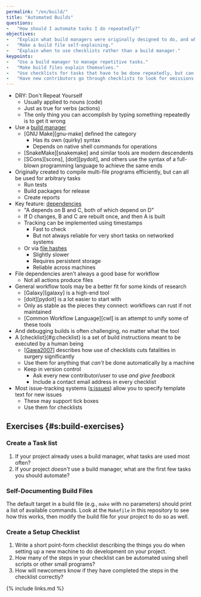 ```yaml
---
permalink: "/en/build/"
title: "Automated Builds"
questions:
-   "How should I automate tasks I do repeatedly?"
objectives:
-   "Explain what build managers were originally designed to do, and what else they are now used to do."
-   "Make a build file self-explaining."
-   "Explain when to use checklists rather than a build manager."
keypoints:
-   "Use a build manager to manage repetitive tasks."
-   "Make build files explain themselves."
-   "Use checklists for tasks that have to be done repeatedly, but can't be done by a computer."
-   "Have new contributors go through checklists to look for omissions and inaccuracies."
---
```


-   DRY: Don't Repeat Yourself
    -   Usually applied to nouns (code)
    -   Just as true for verbs (actions)
    -   The only thing you can accomplish by typing something repeatedly is to get it wrong
-   Use a [build manager](#g:build-manager)
    -   [GNU Make][gnu-make] defined the category
        -   Has its own (quirky) syntax
        -   Depends on native shell commands for operations
    -   [SnakeMake][snakemake] and similar tools are modern descendents
    -   [SCons][scons], [doit][pydoit], and others use the syntax of a full-blown programming language to achieve the same ends
-   Originally created to compile multi-file programs efficiently, but can all be used for arbitrary tasks
    -   Run tests
    -   Build packages for release
    -   Create reports
-   Key feature: [dependencies](#g:dependency)
    -   "A depends on B and C, both of which depend on D"
    -   If D changes, B and C are rebuilt once, and then A is built
    -   Tracking can be implemented using timestamps
        -   Fast to check
        -   But not always reliable for very short tasks on networked systems
    -   Or via [file hashes](#g:hashing)
        -   Slightly slower
        -   Requires persistent storage
        -   Reliable across machines
-   File dependencies aren't always a good base for workflow
    -   Not all actions produce files
-   General workflow tools may be a better fit for some kinds of research
    -   [Galaxy][galaxy] is a high-end tool
    -   [doit][pydoit] is a lot easier to start with
    -   Only as stable as the pieces they connect: workflows can rust if not maintained
    -   [Common Workflow Language][cwl] is an attempt to unify some of these tools
-   And debugging builds is often challenging, no matter what the tool
-   A [checklist]{#g:checklist} is a set of build instructions meant to be executed by a human being
    -   [[Gawa2007](#CITE)] describes how use of checklists cuts fatalities in surgery significantly
    -   Use them for anything that *can't* be done automatically by a machine
    -   Keep in version control
        -   Ask every new contributor/user to use *and give feedback*
        -   Include a contact email address in every checklist
-   Most issue-tracking systems ([s:issues](#CHAPTER)) allow you to specify template text for new issues
    -   These may support tick boxes
    -   Use them for checklists

## Exercises {#s:build-exercises}

### Create a Task list

1.  If your project already uses a build manager,
    what tasks are used most often?
2.  If your project *doesn't* use a build manager,
    what are the first few tasks you should automate?

### Self-Documenting Build Files

The default target in a build file (e.g., `make` with no parameters)
should print a list of available commands.
Look at the `Makefile` in this repository to see how this works,
then modify the build file for your project to do so as well.

### Create a Setup Checklist

1.  Write a short point-form checklist describing the things you do
    when setting up a new machine to do development on your project.
2.  How many of the steps in your checklist can be automated using shell scripts or other small programs?
3.  How will newcomers know if they have completed the steps in the checklist correctly?

{% include links.md %}
